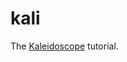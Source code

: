 kali
====

The [Kaleidoscope][] tutorial.


[Kaleidoscope]: http://llvm.org/docs/tutorial/index.html
